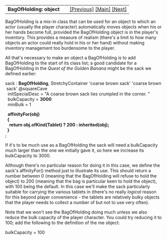<table width="100%" data-border="0" data-cellspacing="0"
data-cellpadding="3" data-bgcolor="#C0C0C0">
<colgroup>
<col style="width: 50%" />
<col style="width: 50%" />
</colgroup>
<tbody>
<tr>
<td style="text-align: left;"><strong>BagOfHolding: object<br />
</strong></td>
<td style="text-align: right;"><a
href="singlecontainer.htm">[Previous]</a> <a
href="generalintroduction.htm">[Main]</a> <a
href="locks+keys-introduction.htm">[Next]</a></td>
</tr>
</tbody>
</table>

  
BagOfHolding is a mix-in class that can be used for an object to which
an actor (usually the player character) automatically moves objects when
his or her hands become full, provided the BagOfHolding object is in the
player's inventory. This provides a measure of realism (there's a limit
to how many objects an actor could really hold in his or her hand)
without making inventory management too burdensome to the player.  
  
All that's necessary to make an object a BagOfHolding is to add
BagOfHolding to the start of its class list; a good candidate for a
BagOfHolding in the *Quest of the Golden Banana* might be the sack we
defined earlier:  
  
sack : **BagOfHolding**, StretchyContainer 'coarse brown sack' 'coarse brown sack' @squareCave  
  initSpecialDesc = "A coarse brown sack lies crumpled in the corner. "  
  bulkCapacity = **3000**  
  minBulk = 1  
  
  **affinityFor(obj)  
  {  
    return obj.ofKind(Tablet) ? 200 : inherited(obj);  
  }**  
;  
  
If it's to be much use as a BagOfHolding the sack will need a
bulkCapacity much larger than the one we initially gave it, so here we
increase its bulkCapacity to 3000.  
  
Although there's no particular reason for doing it in this case, we
define the sack's affinityFor() method just to illustrate its use. This
should return a number between 0 (meaning that the BagOfHolding will
refuse to hold the object) to 200 (meaning that the bag is particular
keen to hold the object), with 100 being the default. In this case we'll
make the sack particularly suitable for carrying the various tablets in
(there's no really *logical* reason for this beyond player convenience -
the tablets are relatively bulky objects that the player needs to
collect a number of but not to use very often).  
  
Note that we won't see the BagOfHolding doing much unless we also reduce
the bulk capacity of the player character. You could try reducing it to
100; add the following to the definition of the me object:  
  
bulkCapacity = 100  
  
  
  
  
  
